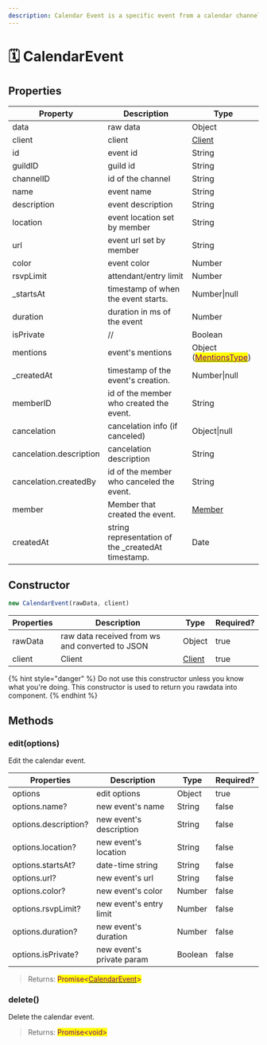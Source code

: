 ```yaml
---
description: Calendar Event is a specific event from a calendar channel, so obvious.
---
```


# 🗓 CalendarEvent

## Properties

| Property                | Description                                         | Type                                                                                            |
| ----------------------- | --------------------------------------------------- | ----------------------------------------------------------------------------------------------- |
| data                    | raw data                                            | Object                                                                                          |
| client                  | client                                              | [Client](client.md)                                                    |
| id                      | event id                                            | String                                                                                          |
| guildID                 | guild id                                            | String                                                                                          |
| channelID               | id of the channel                                   | String                                                                                          |
| name                    | event name                                          | String                                                                                          |
| description             | event description                                   | String                                                                                          |
| location                | event location set by member                        | String                                                                                          |
| url                     | event url set by member                             | String                                                                                          |
| color                   | event color                                         | Number                                                                                          |
| rsvpLimit               | attendant/entry limit                               | Number                                                                                          |
| \_startsAt              | timestamp of when the event starts.                 | Number\|null                                                                                    |
| duration                | duration in ms of the event                         | Number                                                                                          |
| isPrivate               | //                                                  | Boolean                                                                                         |
| mentions                | event's mentions                                    | Object ([<mark style="color:purple;">MentionsType</mark>](../../v.0.1.6/types/mentionstype.md)) |
| \_createdAt             | timestamp of the event's creation.                  | Number\|null                                                                                    |
| memberID                | id of the member who created the event.             | String                                                                                          |
| cancelation             | cancelation info (if canceled)                      | Object\|null                                                                                    |
| cancelation.description | cancelation description                             | String                                                                                          |
| cancelation.createdBy   | id of the member who canceled the event.            | String                                                                                          |
| member                  | Member that created the event.                      | [Member](member.md)                                                    |
| createdAt               | string representation of the \_createdAt timestamp. | Date                                                                                            |

## Constructor

```javascript
new CalendarEvent(rawData, client)
```

| Properties | Description                                     | Type                                         | Required? |
| ---------- | ----------------------------------------------- | -------------------------------------------- | --------- |
| rawData    | raw data received from ws and converted to JSON | Object                                       | true      |
| client     | Client                                          | [Client](client.md) | true      |

{% hint style="danger" %}
Do not use this constructor unless you know what you're doing. This constructor is used to return you rawdata into component.
{% endhint %}

## Methods

### edit(options)

Edit the calendar event.

| Properties           | Description               | Type    | Required? |
| -------------------- | ------------------------- | ------- | --------- |
| options              | edit options              | Object  | true      |
| options.name?        | new event's name          | String  | false     |
| options.description? | new event's description   | String  | false     |
| options.location?    | new event's location      | String  | false     |
| options.startsAt?    | date-time string          | String  | false     |
| options.url?         | new event's url           | String  | false     |
| options.color?       | new event's color         | Number  | false     |
| options.rsvpLimit?   | new event's entry limit   | Number  | false     |
| options.duration?    | new event's duration      | Number  | false     |
| options.isPrivate?   | new event's private param | Boolean | false     |

> Returns: <mark style="color:purple;">Promise<</mark>[<mark style="color:purple;">CalendarEvent</mark>](calendarevent.md)<mark style="color:purple;">></mark>

### delete()

Delete the calendar event.

> Returns: <mark style="color:purple;">Promise\<void></mark>
